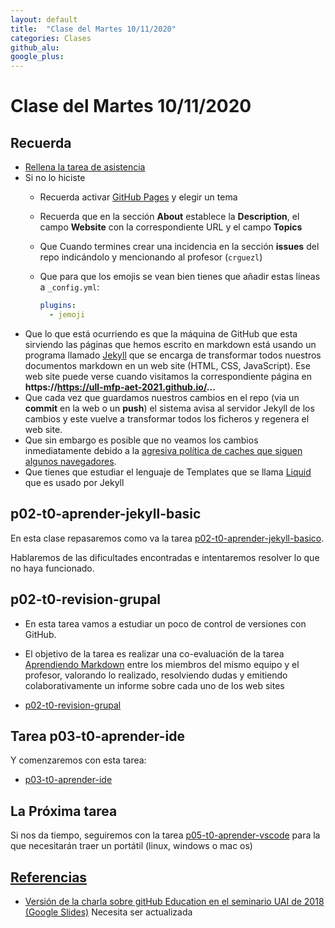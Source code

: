 ```yaml
---
layout: default
title:  "Clase del Martes 10/11/2020"
categories: Clases
github_alu: 
google_plus: 
---
```


# Clase del Martes 10/11/2020

## Recuerda


* [Rellena la tarea de asistencia](https://campusdoctoradoyposgrado.ull.es/mod/attendance/view.php?id=283483)
* Si no lo hiciste
  * Recuerda activar [GitHub Pages](https://guides.github.com/features/pages/) y elegir un tema 
  *  Recuerda que en la sección **About** establece la **Description**, el campo **Website** con la correspondiente URL y el campo **Topics**
  * Que Cuando termines crear una incidencia en la sección **issues** del repo indicándolo y mencionando al profesor (`crguezl`)
  * Que para que los emojis se vean bien tienes que añadir estas líneas a  `_config.yml`:
    
    ```yml
    plugins:
      - jemoji
    ```
- Que lo que está ocurriendo es que la máquina de GitHub que esta sirviendo las páginas que hemos escrito en markdown está usando un programa llamado [Jekyll](https://jekyllrb.com/) que se encarga de transformar todos nuestros documentos markdown en un web site (HTML, CSS, JavaScript). Ese web site puede verse cuando visitamos la correspondiente página en **https://https://ull-mfp-aet-2021.github.io/...** 
- Que cada vez que guardamos nuestros cambios en el repo (via un **commit** en la web o un **push**) el sistema avisa al servidor Jekyll de los cambios y este vuelve a transformar todos los ficheros y regenera el web site. 
- Que sin embargo es posible que no veamos los cambios inmediatamente debido a la [agresiva política de caches que siguen algunos navegadores](https://support.google.com/chrome/thread/34986001?hl=ens).
- Que tienes que estudiar el lenguaje de Templates que se llama [Liquid](https://shopify.github.io/liquid/) que es usado por Jekyll

## p02-t0-aprender-jekyll-basic

En esta clase repasaremos como va la tarea [p02-t0-aprender-jekyll-basico]({{site.baseurl}}/tema0-introduccion/practicas/p02-t0-aprender-jekyll-basico/). 

Hablaremos de las dificultades encontradas e intentaremos resolver lo que no haya funcionado.

## p02-t0-revision-grupal

* En esta tarea vamos a estudiar un poco de control de versiones con GitHub. 
* El objetivo de la tarea es realizar una co-evaluación de la tarea [Aprendiendo Markdown]({{site.baseurl}}/tema0-introduccion/practicas/p02-t0-aprender-markdown/index.html) entre los miembros del mismo equipo y el profesor, valorando lo realizado, resolviendo dudas y emitiendo colaborativamente un informe sobre cada uno de los web sites

* [p02-t0-revision-grupal](tema0-introduccion/practicas/p02-t0-revision-grupal/)


## Tarea p03-t0-aprender-ide

Y comenzaremos con esta tarea:

* [p03-t0-aprender-ide]({{site.baseurl}}/tema0-introduccion/practicas/p03-t0-aprender-ide/)



## La Próxima tarea

Si nos da tiempo, seguiremos con la tarea [p05-t0-aprender-vscode]({{site.baseurl}}/tema0-introduccion/practicas/p05-t0-aprender-vscode) para la que necesitarán traer un portátil (linux, windows o mac os)


## [Referencias]({{site.baseurl}}/references)

* [Versión de la charla sobre gitHub Education en el seminario UAI de 2018 (Google Slides)](https://docs.google.com/presentation/d/1LAZUS4SX7axmzEUElh2Oz2DqC1cJA6PUvb1KixJ1KWw/edit?usp=sharing) Necesita ser actualizada
